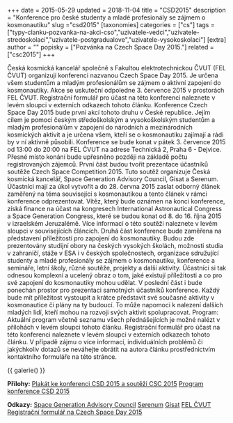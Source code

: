 +++
date = 2015-05-29
updated = 2018-11-04
title = "CSD2015"
description = "Konference pro české studenty a mladé profesionály se zájmem o kosmonautiku"
slug ="csd2015"
[taxonomies]
categories = ["cs"]
tags = ["typy-clanku-pozvanka-na-akci-cso","uzivatele-vedci","uzivatele-stredoskolaci","uzivatele-postgradualove","uzivatele-vysokoskolaci"]
[extra]
author = ""
popisky = ["Pozvánka na Czech Space Day 2015."]
related = ["csc2015"]
+++

Česká kosmická kancelář společně s Fakultou elektrotechnickou ČVUT (FEL ČVUT) organizují konferenci nazvanou Czech Space Day 2015. Je určena všem studentům a mladým profesionálům se zájmem o aktivní zapojení do kosmonautiky. Akce se uskuteční odpoledne 3. července 2015 v prostorách FEL ČVUT. Registrační formulář pro účast na této konferenci naleznete v levém sloupci v externích odkazech tohoto článku. Konference Czech Space Day 2015 bude první akcí tohoto druhu v České republice. Jejím cílem je pomoci českým středoškolským a vysokoškolským studentům a mladým profesionálům v zapojení do národních a mezinárodních kosmických aktivit a je určena všem, kteří se o kosmonautiku zajímají a rádi by v ní aktivně působili. Konference se bude konat v pátek 3. července 2015 od 13:00 do 20:00 na FEL ČVUT na adrese Technická 2, Praha 6 - Dejvice. Přesné místo konání bude upřesněno později na základě počtu registrovaných zájemců. První část budou tvořit prezentace účastníků soutěže Czech Space Competition 2015. Tuto soutěž organizuje Česká kosmická kancelář, Space Generation Advisory Council, Gisat a Serenum. Účastníci mají za úkol vytvořit a do 28. června 2015 zaslat odborný článek zaměřený na téma související s kosmonautikou a tento článek v rámci konference odprezentovat. Vítěz, který bude oznámen na konci konference, získá finance na účast na kongresech International Astronautical Congress a Space Generation Congress, které se budou konat od 8. do 16. října 2015 v izraelském Jeruzalémě. Více informací o této soutěži naleznete v levém sloupci v souvisejících článcích. Druhá část konference bude zaměřena na představení příležitostí pro zapojení do kosmonautiky. Budou zde prezentovány studijní obory na českých vysokých školách, možnosti studia v zahraničí, stáže v ESA i v českých společnostech, organizace sdružující studenty a mladé profesionály se zájmem o kosmonautiku, konference a semináře, letní školy, různé soutěže, projekty a další aktivity. Účastníci si tak odnesou komplexní a ucelený obraz o tom, jaké existují příležitosti a co pro své zapojení do kosmonautiky mohou udělat. V poslední část i bude ponechán prostor pro prezentaci samotných účastníků konference. Každý bude mít příležitost vystoupit a krátce představit své současné aktivity v kosmonautice či plány na ty budoucí. To může napomoci k nalezení dalších mladých lidí, kteří mohou na rozvoji svých aktivit spolupracovat. Program: Aktuální program včetně seznamu všech přednášejících je možné nalézt v přílohách v levém sloupci tohoto článku. Registrační formulář pro účast na této konferenci naleznete v levém sloupci v externích odkazech tohoto článku. V případě zájmu o více informací, individuálních problémů či jakýchkoliv dotazů se neváhejte obrátit na autora článku prostřednictvím kontaktního formuláře na této stránce.

{{ galerie() }}

**Přílohy:**
[Plakát ke konferenci CSD 2015 a soutěži CSC 2015]
[Program konference CSD 2015]

[Plakát ke konferenci CSD 2015 a soutěži CSC 2015]: plakat_csd2015_csc2015.pdf
[Program konference CSD 2015]: csd2015_program_v02_0.pdf

**Odkazy:**
[Space Generation Advisory Council]
[Serenum]
[Gisat]
[FEL ČVUT]
[Registrační formulář na Czech Space Day 2015]

[Space Generation Advisory Council]: http://www.spacegeneration.org/
[Serenum]: http://serenum.cz/
[Gisat]: http://gisat.cz/content/cz
[FEL ČVUT]: http://www.fel.cvut.cz/cz/
[Registrační formulář na Czech Space Day 2015]: https://docs.google.com/forms/d/10-HHYTGkfQnnuwVJdLodGY0q3uuB2Oo6ktfWyTseU3U/viewform
